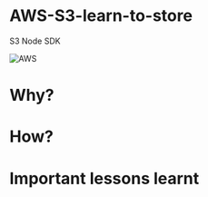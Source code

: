# AWS-S3-learn-to-store

S3
Node SDK

![AWS](https://media.giphy.com/media/zWyv9xtsEfXQQ/giphy.gif)

# Why?

# How?

# Important lessons learnt
